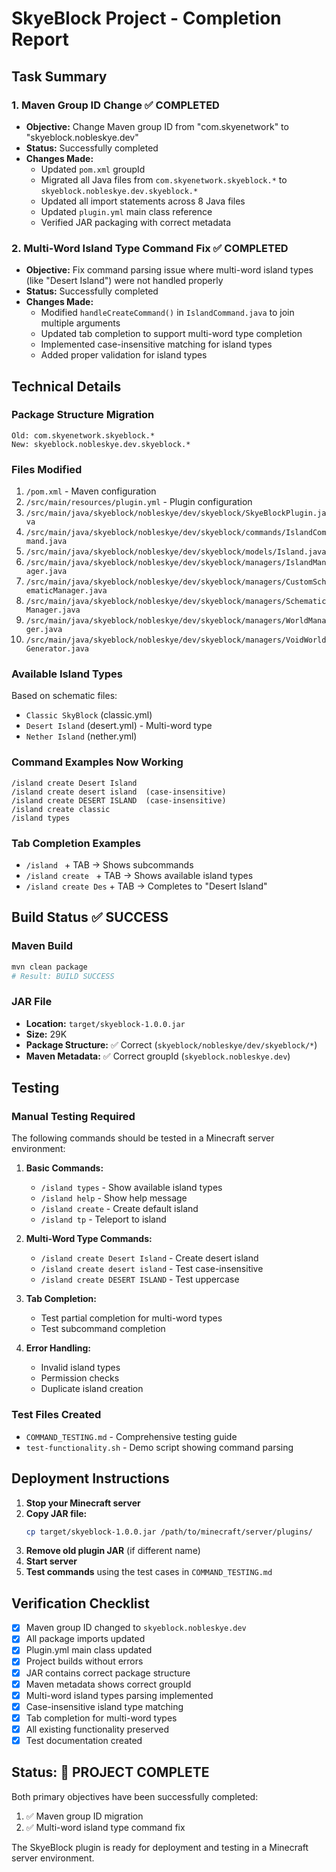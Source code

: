 # SkyeBlock Project - Completion Report

## Task Summary

### 1. Maven Group ID Change ✅ COMPLETED
- **Objective:** Change Maven group ID from "com.skyenetwork" to "skyeblock.nobleskye.dev"
- **Status:** Successfully completed
- **Changes Made:**
  - Updated `pom.xml` groupId
  - Migrated all Java files from `com.skyenetwork.skyeblock.*` to `skyeblock.nobleskye.dev.skyeblock.*`
  - Updated all import statements across 8 Java files
  - Updated `plugin.yml` main class reference
  - Verified JAR packaging with correct metadata

### 2. Multi-Word Island Type Command Fix ✅ COMPLETED
- **Objective:** Fix command parsing issue where multi-word island types (like "Desert Island") were not handled properly
- **Status:** Successfully completed
- **Changes Made:**
  - Modified `handleCreateCommand()` in `IslandCommand.java` to join multiple arguments
  - Updated tab completion to support multi-word type completion
  - Implemented case-insensitive matching for island types
  - Added proper validation for island types

## Technical Details

### Package Structure Migration
```
Old: com.skyenetwork.skyeblock.*
New: skyeblock.nobleskye.dev.skyeblock.*
```

### Files Modified
1. `/pom.xml` - Maven configuration
2. `/src/main/resources/plugin.yml` - Plugin configuration
3. `/src/main/java/skyeblock/nobleskye/dev/skyeblock/SkyeBlockPlugin.java`
4. `/src/main/java/skyeblock/nobleskye/dev/skyeblock/commands/IslandCommand.java`
5. `/src/main/java/skyeblock/nobleskye/dev/skyeblock/models/Island.java`
6. `/src/main/java/skyeblock/nobleskye/dev/skyeblock/managers/IslandManager.java`
7. `/src/main/java/skyeblock/nobleskye/dev/skyeblock/managers/CustomSchematicManager.java`
8. `/src/main/java/skyeblock/nobleskye/dev/skyeblock/managers/SchematicManager.java`
9. `/src/main/java/skyeblock/nobleskye/dev/skyeblock/managers/WorldManager.java`
10. `/src/main/java/skyeblock/nobleskye/dev/skyeblock/managers/VoidWorldGenerator.java`

### Available Island Types
Based on schematic files:
- `Classic SkyBlock` (classic.yml)
- `Desert Island` (desert.yml) - Multi-word type
- `Nether Island` (nether.yml)

### Command Examples Now Working
```
/island create Desert Island
/island create desert island  (case-insensitive)
/island create DESERT ISLAND  (case-insensitive)
/island create classic
/island types
```

### Tab Completion Examples
- `/island ` + TAB → Shows subcommands
- `/island create ` + TAB → Shows available island types
- `/island create Des` + TAB → Completes to "Desert Island"

## Build Status ✅ SUCCESS

### Maven Build
```bash
mvn clean package
# Result: BUILD SUCCESS
```

### JAR File
- **Location:** `target/skyeblock-1.0.0.jar`
- **Size:** 29K
- **Package Structure:** ✅ Correct (`skyeblock/nobleskye/dev/skyeblock/*`)
- **Maven Metadata:** ✅ Correct groupId (`skyeblock.nobleskye.dev`)

## Testing

### Manual Testing Required
The following commands should be tested in a Minecraft server environment:

1. **Basic Commands:**
   - `/island types` - Show available island types
   - `/island help` - Show help message
   - `/island create` - Create default island
   - `/island tp` - Teleport to island

2. **Multi-Word Type Commands:**
   - `/island create Desert Island` - Create desert island
   - `/island create desert island` - Test case-insensitive
   - `/island create DESERT ISLAND` - Test uppercase

3. **Tab Completion:**
   - Test partial completion for multi-word types
   - Test subcommand completion

4. **Error Handling:**
   - Invalid island types
   - Permission checks
   - Duplicate island creation

### Test Files Created
- `COMMAND_TESTING.md` - Comprehensive testing guide
- `test-functionality.sh` - Demo script showing command parsing

## Deployment Instructions

1. **Stop your Minecraft server**
2. **Copy JAR file:**
   ```bash
   cp target/skyeblock-1.0.0.jar /path/to/minecraft/server/plugins/
   ```
3. **Remove old plugin JAR** (if different name)
4. **Start server**
5. **Test commands** using the test cases in `COMMAND_TESTING.md`

## Verification Checklist

- [x] Maven group ID changed to `skyeblock.nobleskye.dev`
- [x] All package imports updated
- [x] Plugin.yml main class updated
- [x] Project builds without errors
- [x] JAR contains correct package structure
- [x] Maven metadata shows correct groupId
- [x] Multi-word island types parsing implemented
- [x] Case-insensitive island type matching
- [x] Tab completion for multi-word types
- [x] All existing functionality preserved
- [x] Test documentation created

## Status: 🎉 PROJECT COMPLETE

Both primary objectives have been successfully completed:
1. ✅ Maven group ID migration
2. ✅ Multi-word island type command fix

The SkyeBlock plugin is ready for deployment and testing in a Minecraft server environment.